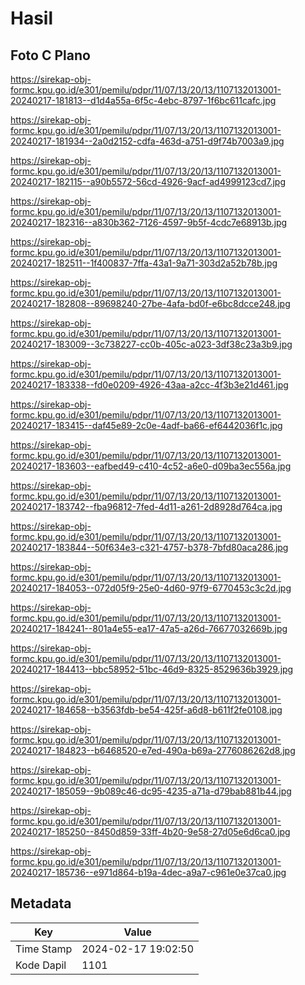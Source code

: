 # Hasil

## Foto C Plano

https://sirekap-obj-formc.kpu.go.id/e301/pemilu/pdpr/11/07/13/20/13/1107132013001-20240217-181813--d1d4a55a-6f5c-4ebc-8797-1f6bc611cafc.jpg

https://sirekap-obj-formc.kpu.go.id/e301/pemilu/pdpr/11/07/13/20/13/1107132013001-20240217-181934--2a0d2152-cdfa-463d-a751-d9f74b7003a9.jpg

https://sirekap-obj-formc.kpu.go.id/e301/pemilu/pdpr/11/07/13/20/13/1107132013001-20240217-182115--a90b5572-56cd-4926-9acf-ad4999123cd7.jpg

https://sirekap-obj-formc.kpu.go.id/e301/pemilu/pdpr/11/07/13/20/13/1107132013001-20240217-182316--a830b362-7126-4597-9b5f-4cdc7e68913b.jpg

https://sirekap-obj-formc.kpu.go.id/e301/pemilu/pdpr/11/07/13/20/13/1107132013001-20240217-182511--1f400837-7ffa-43a1-9a71-303d2a52b78b.jpg

https://sirekap-obj-formc.kpu.go.id/e301/pemilu/pdpr/11/07/13/20/13/1107132013001-20240217-182808--89698240-27be-4afa-bd0f-e6bc8dcce248.jpg

https://sirekap-obj-formc.kpu.go.id/e301/pemilu/pdpr/11/07/13/20/13/1107132013001-20240217-183009--3c738227-cc0b-405c-a023-3df38c23a3b9.jpg

https://sirekap-obj-formc.kpu.go.id/e301/pemilu/pdpr/11/07/13/20/13/1107132013001-20240217-183338--fd0e0209-4926-43aa-a2cc-4f3b3e21d461.jpg

https://sirekap-obj-formc.kpu.go.id/e301/pemilu/pdpr/11/07/13/20/13/1107132013001-20240217-183415--daf45e89-2c0e-4adf-ba66-ef6442036f1c.jpg

https://sirekap-obj-formc.kpu.go.id/e301/pemilu/pdpr/11/07/13/20/13/1107132013001-20240217-183603--eafbed49-c410-4c52-a6e0-d09ba3ec556a.jpg

https://sirekap-obj-formc.kpu.go.id/e301/pemilu/pdpr/11/07/13/20/13/1107132013001-20240217-183742--fba96812-7fed-4d11-a261-2d8928d764ca.jpg

https://sirekap-obj-formc.kpu.go.id/e301/pemilu/pdpr/11/07/13/20/13/1107132013001-20240217-183844--50f634e3-c321-4757-b378-7bfd80aca286.jpg

https://sirekap-obj-formc.kpu.go.id/e301/pemilu/pdpr/11/07/13/20/13/1107132013001-20240217-184053--072d05f9-25e0-4d60-97f9-6770453c3c2d.jpg

https://sirekap-obj-formc.kpu.go.id/e301/pemilu/pdpr/11/07/13/20/13/1107132013001-20240217-184241--801a4e55-ea17-47a5-a26d-76677032669b.jpg

https://sirekap-obj-formc.kpu.go.id/e301/pemilu/pdpr/11/07/13/20/13/1107132013001-20240217-184413--bbc58952-51bc-46d9-8325-8529636b3929.jpg

https://sirekap-obj-formc.kpu.go.id/e301/pemilu/pdpr/11/07/13/20/13/1107132013001-20240217-184658--b3563fdb-be54-425f-a6d8-b611f2fe0108.jpg

https://sirekap-obj-formc.kpu.go.id/e301/pemilu/pdpr/11/07/13/20/13/1107132013001-20240217-184823--b6468520-e7ed-490a-b69a-2776086262d8.jpg

https://sirekap-obj-formc.kpu.go.id/e301/pemilu/pdpr/11/07/13/20/13/1107132013001-20240217-185059--9b089c46-dc95-4235-a71a-d79bab881b44.jpg

https://sirekap-obj-formc.kpu.go.id/e301/pemilu/pdpr/11/07/13/20/13/1107132013001-20240217-185250--8450d859-33ff-4b20-9e58-27d05e6d6ca0.jpg

https://sirekap-obj-formc.kpu.go.id/e301/pemilu/pdpr/11/07/13/20/13/1107132013001-20240217-185736--e971d864-b19a-4dec-a9a7-c961e0e37ca0.jpg


## Metadata

| Key        | Value               |
| ---------- | ------------------- |
| Time Stamp | 2024-02-17 19:02:50 |
| Kode Dapil | 1101                |



